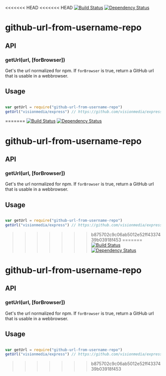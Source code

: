 <<<<<<< HEAD
<<<<<<< HEAD
[![Build Status](https://travis-ci.org/robertkowalski/github-url-from-username-repo.png?branch=master)](https://travis-ci.org/robertkowalski/github-url-from-username-repo)
[![Dependency Status](https://gemnasium.com/robertkowalski/github-url-from-username-repo.png)](https://gemnasium.com/robertkowalski/github-url-from-username-repo)


# github-url-from-username-repo

## API

### getUrl(url, [forBrowser])

Get's the url normalized for npm.
If `forBrowser` is true, return a GitHub url that is usable in a webbrowser.

## Usage

```javascript

var getUrl = require("github-url-from-username-repo")
getUrl("visionmedia/express") // https://github.com/visionmedia/express

```
=======
[![Build Status](https://travis-ci.org/robertkowalski/github-url-from-username-repo.png?branch=master)](https://travis-ci.org/robertkowalski/github-url-from-username-repo)
[![Dependency Status](https://gemnasium.com/robertkowalski/github-url-from-username-repo.png)](https://gemnasium.com/robertkowalski/github-url-from-username-repo)


# github-url-from-username-repo

## API

### getUrl(url, [forBrowser])

Get's the url normalized for npm.
If `forBrowser` is true, return a GitHub url that is usable in a webbrowser.

## Usage

```javascript

var getUrl = require("github-url-from-username-repo")
getUrl("visionmedia/express") // https://github.com/visionmedia/express

```
>>>>>>> b875702c9c06ab5012e52ff4337439b03918f453
=======
[![Build Status](https://travis-ci.org/robertkowalski/github-url-from-username-repo.png?branch=master)](https://travis-ci.org/robertkowalski/github-url-from-username-repo)
[![Dependency Status](https://gemnasium.com/robertkowalski/github-url-from-username-repo.png)](https://gemnasium.com/robertkowalski/github-url-from-username-repo)


# github-url-from-username-repo

## API

### getUrl(url, [forBrowser])

Get's the url normalized for npm.
If `forBrowser` is true, return a GitHub url that is usable in a webbrowser.

## Usage

```javascript

var getUrl = require("github-url-from-username-repo")
getUrl("visionmedia/express") // https://github.com/visionmedia/express

```
>>>>>>> b875702c9c06ab5012e52ff4337439b03918f453
